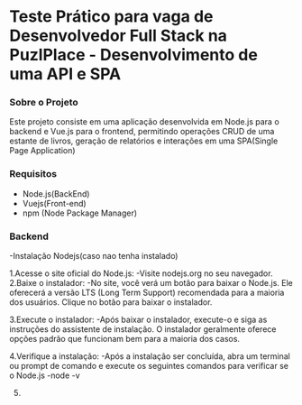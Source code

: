 # Teste Prático para vaga de Desenvolvedor Full Stack na PuzlPlace - Desenvolvimento de uma API e SPA

### Sobre o Projeto
Este projeto consiste em uma aplicação desenvolvida em Node.js para o backend e Vue.js para o frontend, permitindo operações CRUD de uma estante de livros, geração de relatórios e interações em uma SPA(Single Page Application)

### Requisitos
- Node.js(BackEnd)
- Vuejs(Front-end)
- npm (Node Package Manager)

### Backend
-Instalação Nodejs(caso nao tenha instalado)

1.Acesse o site oficial do Node.js:
  -Visite nodejs.org no seu navegador.
2.Baixe o instalador:
  -No site, você verá um botão para baixar o Node.js. Ele oferecerá a versão LTS (Long Term Support) recomendada para a maioria dos usuários. Clique no botão para baixar o instalador.

3.Execute o instalador:
  -Após baixar o instalador, execute-o e siga as instruções do assistente de instalação. O instalador geralmente oferece opções padrão que funcionam bem para a maioria dos casos.

4.Verifique a instalação:
  -Após a instalação ser concluída, abra um terminal ou prompt de comando e execute os seguintes comandos para verificar se o Node.js
  -node -v
  
5.

